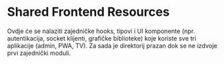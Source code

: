 # Shared Frontend Resources

Ovdje će se nalaziti zajedničke hooks, tipovi i UI komponente (npr. autentikacija, socket klijenti, grafičke biblioteke) koje koriste sve tri aplikacije (admin, PWA, TV). Za sada je direktorij prazan dok se ne izdvoje prvi zajednički moduli.
